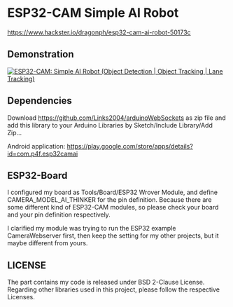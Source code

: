 # ESP32-CAM Simple AI Robot #
https://www.hackster.io/dragonph/esp32-cam-ai-robot-50173c

## Demonstration

[![ESP32-CAM: Simple AI Robot (Object Detection | Object Tracking | Lane Tracking)](http://img.youtube.com/vi/4C2c0xs6eFg/0.jpg)](https://www.youtube.com/watch?v=4C2c0xs6eFg "ESP32-CAM: Simple AI Robot (Object Detection | Object Tracking | Lane Tracking)")

## Dependencies
Download https://github.com/Links2004/arduinoWebSockets as zip file and add this library to your Arduino Libraries by Sketch/Include Library/Add Zip...<br/>

Android application: https://play.google.com/store/apps/details?id=com.p4f.esp32camai

## ESP32-Board

I configured my board as Tools/Board/ESP32 Wrover Module, and define CAMERA_MODEL_AI_THINKER for the pin definition. Because there are some different kind of ESP32-CAM modules, so please check your board and your pin definition respectively.

I clarified my module was trying to run the ESP32 example CameraWebserver first, then keep the setting for my other projects, but it maybe different from yours.

## LICENSE
The part contains my code is released under BSD 2-Clause License. Regarding other libraries used in this project, please follow the respective Licenses.
